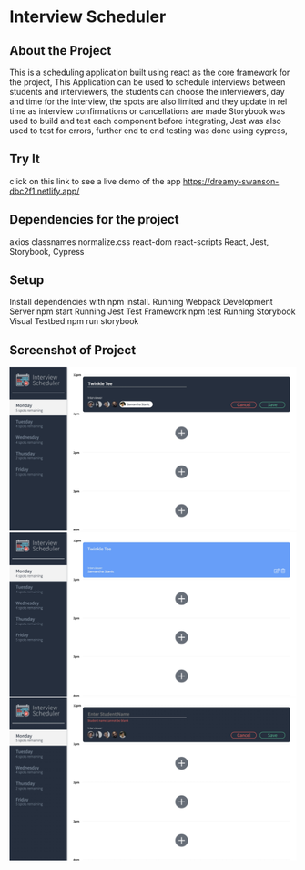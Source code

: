 # Interview Scheduler

## About the Project
This is a scheduling application built using react as the core framework for the project, 
This Application can be  used to schedule interviews between students and interviewers, the students can choose the interviewers, day and time for the interview, the spots are also limited and they update in rel time as interview confirmations or cancellations are made
Storybook was used to build and test each component before integrating, Jest was also used to test for errors, further end to end testing was done using cypress,

## Try It
click on this link to see a live demo of the app 
https://dreamy-swanson-dbc2f1.netlify.app/

## Dependencies for the project
axios
classnames
normalize.css 
react-dom
react-scripts
React,
Jest,
Storybook,
Cypress

## Setup
Install dependencies with npm install.
Running Webpack Development Server
npm start
Running Jest Test Framework
npm test
Running Storybook Visual Testbed
npm run storybook


## Screenshot of Project
!['Choosing an interviewer'](https://github.com/Shaakirahkomolafe/scheduler/blob/master/docs/choose.jpeg)
!["After creating an appointment"](https://github.com/Shaakirahkomolafe/scheduler/blob/master/docs/createAppt.jpeg)
!["form validation"](https://github.com/Shaakirahkomolafe/scheduler/blob/master/docs/testForm.jpeg)


